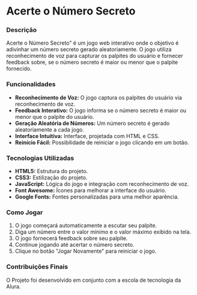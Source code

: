 # Acerte o Número Secreto
### Descrição
Acerte o Número Secreto" é um jogo web interativo onde o objetivo é adivinhar um número secreto gerado aleatoriamente. O jogo utiliza reconhecimento de voz para capturar os palpites do usuário e fornecer feedback sobre, se o número secreto é maior ou menor que o palpite fornecido.
### Funcionalidades
* **Reconhecimento de Voz:** O jogo captura os palpites do usuário via reconhecimento de voz.
* **Feedback Interativo:** O jogo informa se o número secreto é maior ou menor que o palpite do usuário.
* **Geração Aleatória de Números:** Um número secreto é gerado aleatoriamente a cada jogo.
* **Interface Intuitiva:** Interface, projetada com HTML e CSS.
* **Reinício Fácil:** Possibilidade de reiniciar o jogo clicando em um botão.
### Tecnologias Utilizadas
* **HTML5:** Estrutura do projeto.
* **CSS3:** Estilização do projeto.
* **JavaScript:** Lógica do jogo e integração com reconhecimento de voz.
* **Font Awesome:** Ícones para melhorar a interface do usuário.
* **Google Fonts:** Fontes personalizadas para uma melhor aparência.
### Como Jogar
1. O jogo começará automaticamente a escutar seu palpite.
2. Diga um número entre o valor mínimo e o valor máximo exibido na tela.
3. O jogo fornecerá feedback sobre seu palpite.
4. Continue jogando até acertar o número secreto.
5. Clique no botão "Jogar Novamente" para reiniciar o jogo.
### Contribuições Finais
O Projeto foi desenvolvido em conjunto com a escola de tecnologia da Alura.


